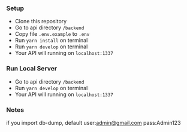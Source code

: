 ### Setup

- Clone this repository
- Go to api directory `/backend`
- Copy file `.env.example` to `.env`
- Run `yarn install` on terminal
- Run `yarn develop` on terminal
- Your API will running on `localhost:1337`

### Run Local Server

- Go to api directory `/backend`
- Run `yarn develop` on terminal
- Your API will running on `localhost:1337`

### Notes

if you import db-dump, default user:admin@gmail.com pass:Admin123
